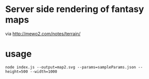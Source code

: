 # Server side rendering of fantasy maps

via http://mewo2.com/notes/terrain/

# usage

```npm install
node index.js --output=map2.svg --params=sampleParams.json --height=500 --width=1000
```
